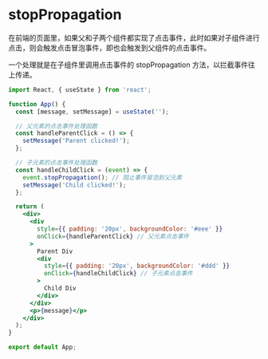 # stopPropagation

在前端的页面里，如果父和子两个组件都实现了点击事件，此时如果对子组件进行点击，则会触发点击冒泡事件，即也会触发到父组件的点击事件。

一个处理就是在子组件里调用点击事件的 stopPropagation 方法，以拦截事件往上传递。

```jsx
import React, { useState } from 'react';

function App() {
  const [message, setMessage] = useState('');

  // 父元素的点击事件处理函数
  const handleParentClick = () => {
    setMessage('Parent clicked!');
  };

  // 子元素的点击事件处理函数
  const handleChildClick = (event) => {
    event.stopPropagation(); // 阻止事件冒泡到父元素
    setMessage('Child clicked!');
  };

  return (
    <div>
      <div 
        style={{ padding: '20px', backgroundColor: '#eee' }} 
        onClick={handleParentClick} // 父元素点击事件
      >
        Parent Div
        <div 
          style={{ padding: '20px', backgroundColor: '#ddd' }} 
          onClick={handleChildClick} // 子元素点击事件
        >
          Child Div
        </div>
      </div>
      <p>{message}</p>
    </div>
  );
}

export default App;

```